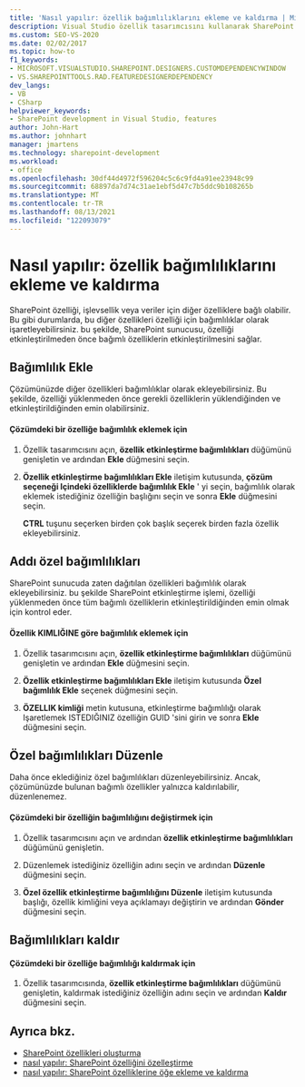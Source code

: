 ```yaml
---
title: 'Nasıl yapılır: özellik bağımlılıklarını ekleme ve kaldırma | Microsoft Docs'
description: Visual Studio özellik tasarımcısını kullanarak SharePoint çözümünüze özellik bağımlılıklarını ekleme ve kaldırma konusunu inceleyin.
ms.custom: SEO-VS-2020
ms.date: 02/02/2017
ms.topic: how-to
f1_keywords:
- MICROSOFT.VISUALSTUDIO.SHAREPOINT.DESIGNERS.CUSTOMDEPENDENCYWINDOW
- VS.SHAREPOINTTOOLS.RAD.FEATUREDESIGNERDEPENDENCY
dev_langs:
- VB
- CSharp
helpviewer_keywords:
- SharePoint development in Visual Studio, features
author: John-Hart
ms.author: johnhart
manager: jmartens
ms.technology: sharepoint-development
ms.workload:
- office
ms.openlocfilehash: 30df44d4972f596204c5c6c9fd4a91ee23948c99
ms.sourcegitcommit: 68897da7d74c31ae1ebf5d47c7b5ddc9b108265b
ms.translationtype: MT
ms.contentlocale: tr-TR
ms.lasthandoff: 08/13/2021
ms.locfileid: "122093079"
---
```

# <a name="how-to-add-and-remove-feature-dependencies"></a>Nasıl yapılır: özellik bağımlılıklarını ekleme ve kaldırma
  SharePoint özelliği, işlevsellik veya veriler için diğer özelliklere bağlı olabilir. Bu gibi durumlarda, bu diğer özellikleri özelliği için bağımlılıklar olarak işaretleyebilirsiniz. bu şekilde, SharePoint sunucusu, özelliği etkinleştirilmeden önce bağımlı özelliklerin etkinleştirilmesini sağlar.

## <a name="add-dependencies"></a>Bağımlılık Ekle
 Çözümünüzde diğer özellikleri bağımlılıklar olarak ekleyebilirsiniz. Bu şekilde, özelliği yüklenmeden önce gerekli özelliklerin yüklendiğinden ve etkinleştirildiğinden emin olabilirsiniz.

#### <a name="to-add-a-dependency-on-a-feature-in-the-solution"></a>Çözümdeki bir özelliğe bağımlılık eklemek için

1. Özellik tasarımcısını açın, **özellik etkinleştirme bağımlılıkları** düğümünü genişletin ve ardından **Ekle** düğmesini seçin.

2. **Özellik etkinleştirme bağımlılıkları Ekle** iletişim kutusunda, **çözüm seçeneği Içindeki özelliklerde bağımlılık Ekle** ' yi seçin, bağımlılık olarak eklemek istediğiniz özelliğin başlığını seçin ve sonra **Ekle** düğmesini seçin.

     **CTRL** tuşunu seçerken birden çok başlık seçerek birden fazla özellik ekleyebilirsiniz.

## <a name="addi-custom-dependencies"></a>Addı özel bağımlılıkları
 SharePoint sunucuda zaten dağıtılan özellikleri bağımlılık olarak ekleyebilirsiniz. bu şekilde SharePoint etkinleştirme işlemi, özelliği yüklenmeden önce tüm bağımlı özelliklerin etkinleştirildiğinden emin olmak için kontrol eder.

#### <a name="to-add-a-dependency-by-the-feature-id"></a>Özellik KIMLIĞINE göre bağımlılık eklemek için

1. Özellik tasarımcısını açın, **özellik etkinleştirme bağımlılıkları** düğümünü genişletin ve ardından **Ekle** düğmesini seçin.

2. **Özellik etkinleştirme bağımlılıkları Ekle** iletişim kutusunda **Özel bağımlılık Ekle** seçenek düğmesini seçin.

3. **ÖZELLIK kimliği** metin kutusuna, etkinleştirme bağımlılığı olarak Işaretlemek ISTEDIĞINIZ özelliğin GUID 'sini girin ve sonra **Ekle** düğmesini seçin.

## <a name="edit-custom-dependencies"></a>Özel bağımlılıkları Düzenle
 Daha önce eklediğiniz özel bağımlılıkları düzenleyebilirsiniz. Ancak, çözümünüzde bulunan bağımlı özellikler yalnızca kaldırılabilir, düzenlenemez.

#### <a name="to-change-a-dependency-on-a-feature-in-the-solution"></a>Çözümdeki bir özelliğin bağımlılığını değiştirmek için

1. Özellik tasarımcısını açın ve ardından **özellik etkinleştirme bağımlılıkları** düğümünü genişletin.

2. Düzenlemek istediğiniz özelliğin adını seçin ve ardından **Düzenle** düğmesini seçin.

3. **Özel özellik etkinleştirme bağımlılığını Düzenle** iletişim kutusunda başlığı, özellik kimliğini veya açıklamayı değiştirin ve ardından **Gönder** düğmesini seçin.

## <a name="remove-dependencies"></a>Bağımlılıkları kaldır

#### <a name="to-remove-a-dependency-on-a-feature-in-the-solution"></a>Çözümdeki bir özelliğe bağımlılığı kaldırmak için

1. Özellik tasarımcısında, **özellik etkinleştirme bağımlılıkları** düğümünü genişletin, kaldırmak istediğiniz özelliğin adını seçin ve ardından **Kaldır** düğmesini seçin.

## <a name="see-also"></a>Ayrıca bkz.
- [SharePoint özellikleri oluşturma](../sharepoint/creating-sharepoint-features.md)
- [nasıl yapılır: SharePoint özelliğini özelleştirme](../sharepoint/how-to-customize-a-sharepoint-feature.md)
- [nasıl yapılır: SharePoint özelliklerine öğe ekleme ve kaldırma](../sharepoint/how-to-add-and-remove-items-to-sharepoint-features.md)
